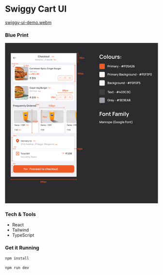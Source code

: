 # Swiggy Cart UI

[swiggy-ui-demo.webm](https://github.com/user-attachments/assets/ad9dedd6-c266-4802-b9cd-2d132e4b878f)


### Blue Print

<img src="./public/swiggy-cart.png" width = 700px   />

### Tech & Tools

-   React
-   Tailwind
-   TypeScript


### Get it Running

```bash
npm install
```

```bash
npm run dev
```
